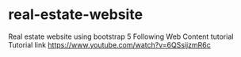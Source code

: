 # real-estate-website
Real estate website using bootstrap 5
Following Web Content tutorial
Tutorial link https://www.youtube.com/watch?v=6QSsijzmR6c

